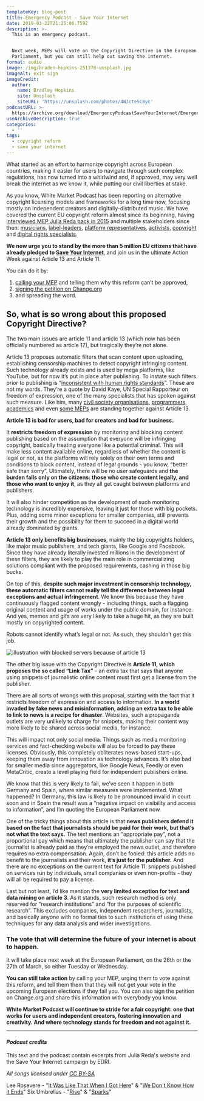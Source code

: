 ```yaml
---
templateKey: blog-post
title: Emergency Podcast - Save Your Internet
date: 2019-03-22T21:25:06.759Z
description: >-
  This is an emergency podcast.


  Next week, MEPs will vote on the Copyright Directive in the European
  Parliament, but you can still help out saving the internet.
format: audio
image: /img/braden-hopkins-251378-unsplash.jpg
imageAlt: exit sign
imageCredit:
  author:
    name: Bradley Hopkins
    site: Unsplash
    siteURL: 'https://unsplash.com/photos/4WJcte5CByc'
podcastURL: >-
  https://archive.org/download/EmergencyPodcastSaveYourInternet/Emergency%20Podcast%20-%20Save%20your%20Internet.mp3
useArchiveDescription: true
categories:
  - ''
tags:
  - copyright reform
  - save your internet
---
```

What started as an effort to harmonize copyright across European countries, making it easier for users to navigate through such complex regulations, has now turned into a whirlwind and, if approved, may very well break the internet as we know it, while putting our civil liberties at stake. 

As you know, White Market Podcast has been reporting on alternative copyright licensing models and frameworks for a long time now, focusing mostly on independent creators and digitally-distributed music. We have covered the current EU copyright reform almost since its beginning, having [interviewed MEP Julia Reda back in 2015](https://www.whitemarketpodcast.eu/blog/2015-09-08-session-2-11-julia-reda-and-how-you-can-help-fixcopyright/) and multiple stakeholders since then: [musicians](https://www.whitemarketpodcast.eu/blog/2017-01-22-session-3-21-monster-jinx-special/), [label-leaders](https://www.whitemarketpodcast.eu/blog/2016-10-02-session-3-11-experimentalism-pilot-eleven/), [platform representatives](https://www.whitemarketpodcast.eu/blog/2016-10-30-session-3-15-starfrosch-hot100/), [activists](https://www.whitemarketpodcast.eu/blog/2016-07-28-3-03-copy-me-copy-you/), [copyright](https://www.whitemarketpodcast.eu/blog/2016-10-16-session-3-13-exceptions-not-rule/) and [digital rights specialists](https://www.whitemarketpodcast.eu/blog/2017-07-30-session-4-01-talking-copyright-edri/).

**We now urge you to stand by the more than 5 million EU citizens that have already pledged to [Save Your Internet](https://saveyourinternet.eu/act/)**, and join us in the ultimate Action Week against Article 13 and Article 11. 

You can do it by: 

1. [calling your MEP](https://saveyourinternet.eu/act/) and telling them why this reform can’t be approved, 
2. [signing the petition on Change.org](https://www.change.org/p/european-parliament-stop-the-censorship-machinery-save-the-internet) 
3. and spreading the word. 

## So, what is so wrong about this proposed Copyright Directive?

The two main issues are article 11 and article 13 (which now has been officially numbered as article 17), but tragically they’re not alone. 

Article 13 proposes automatic filters that scan content upon uploading, establishing censorship machines to detect copyright infringing content. Such technology already exists and is used by mega platforms, like YouTube, but for now it’s put in place after publishing. To instate such filters prior to publishing is “[inconsistent with human rights standards](https://www.ohchr.org/EN/NewsEvents/Pages/DisplayNews.aspx?NewsID=24298&)”. These are not my words. They’re a quote by David Kaye, UN Special Rapporteur on freedom of expression, one of the many specialists that has spoken against such measure. Like him, many [civil society organisations](https://www.liberties.eu/en/news/delete-article-thirteen-open-letter/13194), [programmers](https://savecodeshare.eu/), [academics](https://papers.ssrn.com/sol3/papers.cfm?abstract_id=3054967) and even [some MEPs](https://pledge2019.eu) are standing together against Article 13.

**Article 13 is bad for users, bad for creators and bad for business.**

It **restricts freedom of expression** by monitoring and blocking content publishing based on the assumption that everyone will be infringing copyright, basically treating everyone like a potential criminal. This will make less content available online, regardless of whether the content is legal or not, as the platforms will rely solely on their own terms and conditions to block content, instead of legal grounds - you know, “better safe than sorry”. Ultimately, there will be no user safeguards and **the burden falls only on the citizens: those who create content legally, and those who want to enjoy it**, as they all get caught between platforms and publishers.

It will also hinder competition as the development of such monitoring technology is incredibly expensive, leaving it just for those with big pockets. Plus, adding some minor exceptions for smaller companies, still prevents their growth and the possibility for them to succeed in a digital world already dominated by giants.

**Article 13 only benefits big businesses**, mainly the big copyrights holders, like major music publishers, and tech giants, like Google and Facebook. Since they have already literally invested millions in the development of these filters, they are likely to play the main role in commercializing solutions compliant with the proposed requirements, cashing in those big bucks. 

On top of this, **despite such major investment in censorship technology, these automatic filters cannot really tell the difference between legal exceptions and actual infringement**. We know this because they have continuously flagged content wrongly - including things, such a flagging original content and usage of works under the public domain, for instance. And yes, memes and gifs are very likely to take a huge hit, as they are built mostly on copyrighted content.

Robots cannot identify what’s legal or not. As such, they shouldn’t get this job.

![illustration with blocked servers because of article 13](/img/social-banner-en.png)

The other big issue with the Copyright Directive is **Article 11, which proposes the so called “Link Tax”** - an extra tax that says that anyone using snippets of journalistic online content must first get a license from the publisher. 

There are all sorts of wrongs with this proposal, starting with the fact that it restricts freedom of expression and access to information. **In a world invaded by fake news and misinformation, adding an extra tax to be able to link to news is a recipe for disaster**. Websites, such a propaganda outlets are very unlikely to charge for snippets, making their content way more likely to be shared across social media, for instance. 

This will impact not only social media. Things such as media monitoring services and fact-checking website will also be forced to pay these licenses. Obviously, this completely obliterates news-based start-ups, keeping them away from innovation as technology advances. It’s also bad for smaller media since aggregators, like Google News, Feedly or even MetaCritic, create a level playing field for independent publishers online. 

We know that this is very likely to fail, we’ve seen it happen in both Germany and Spain, where similar measures were implemented. What happened? In Germany, this law is likely to be pronounced invalid in court soon and in Spain the result was a “negative impact on visibility and access to information”, and I’m quoting the European Parliament now.

One of the tricky things about this article is that **news publishers defend it based on the fact that journalists should be paid for their work, but that’s not what the text says.** The text mentions an “appropriate pay”, not a proportional pay which means that ultimately the publisher can say that the journalist is already paid as they’re employed the news outlet, and therefore requires no extra compensation. Again, don’t be fooled: this article adds no benefit to the journalists and their work, **it’s just for the publisher.**
And there are no exceptions on the current text for Article 11: snippets published on services run by individuals, small companies or even non-profits - they will all be required to pay a license.

Last but not least, I’d like mention the **very limited exception for text and data mining on article 3**. As it stands, such research method is only reserved for “research institutions” and “for the purposes of scientific research”. This excludes companies, independent researchers, journalists, and basically anyone with no formal ties to such institutions of using these techniques for any data analysis and wider investigations.

### The vote that will determine the future of your internet is about to happen.

It will take place next week at the European Parliament, on the 26th or the 27th of March, so either Tuesday or Wednesday.

**You can still take action** by calling your MEP, urging them to vote against this reform, and tell them them that they will not get your vote in the upcoming European elections if they fail you. You can also sign the petition on Change.org and share this information with everybody you know. 

**White Market Podcast will continue to stride for a fair copyright: one that works for users and independent creators, fostering innovation and creativity. And where technology stands for freedom and not against it.**

- - -

#### _Podcast credits_

This text and the podcast contain excerpts from Julia Reda's website and the Save Your Internet campaign by EDRI.

_All songs licensed under [CC BY-SA](https://creativecommons.org/licenses/by-sa/4.0/)_

Lee Rosevere - "[It Was Like That When I Got Here](http://freemusicarchive.org/music/Lee_Rosevere/Music_For_Podcasts_6/Lee_Rosevere_-_Music_For_Podcasts_6_-_11_It_Was_Like_That_When_I_Got_Here)" & "[We Don't Know How it Ends](http://freemusicarchive.org/music/Lee_Rosevere/Music_For_Podcasts_6/Lee_Rosevere_-_Music_For_Podcasts_6_-_17_We_Dont_Know_How_it_Ends)"
Six Umbrellas - "[Rise](http://freemusicarchive.org/music/Six_Umbrellas/Ad_Astra/02_Six_Umbrellas_-_Rise)" & "[Sparks](http://freemusicarchive.org/music/Six_Umbrellas/Ad_Astra/10_Six_Umbrellas_-_Sparks)"
